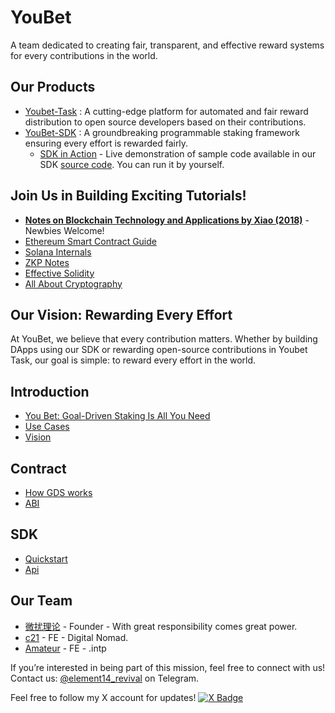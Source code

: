 # YouBet
A team dedicated to creating fair, transparent, and effective reward systems for every contributions in the world.

## Our Products
- [Youbet-Task](https://youbet-linea.netlify.app/) : A cutting-edge platform for automated and fair reward distribution to open source developers based on their contributions.
- [YouBet-SDK](https://github.com/YoubetDao/youbet-sdk) : A groundbreaking programmable staking framework ensuring every effort is rewarded fairly.
  - [SDK in Action](https://37hedj53hqh8y.ahost.marscode.site/) - Live demonstration of sample code available in our SDK [source code](https://github.com/YoubetDao/youbet-sdk/tree/main/examples/simple-react). You can run it by yourself.

## Join Us in Building Exciting Tutorials!
- [**Notes on Blockchain Technology and Applications by Xiao (2018)**](https://github.com/YoubetDao/Blockchain-Technology-and-Application-Notes-2018) - Newbies Welcome!
- [Ethereum Smart Contract Guide](https://github.com/YoubetDao/Ethereum-Smart-Contract-Guide)
- [Solana Internals](https://github.com/YoubetDao/solana-internals)
- [ZKP Notes](https://github.com/YoubetDao/zkp-notes)
- [Effective Solidity](https://github.com/YoubetDao/EffectiveSolidity)
- [All About Cryptography](https://github.com/wfnuser/all-about-cryptography)

## Our Vision: Rewarding Every Effort
At YouBet, we believe that every contribution matters. Whether by building DApps using our SDK or rewarding open-source contributions in Youbet Task, our goal is simple: to reward every effort in the world.

## Introduction
- [You Bet: Goal-Driven Staking Is All You Need](https://youbetdao.github.io/introduction/introduction)
- [Use Cases](https://youbetdao.github.io/introduction/use-cases)
- [Vision](https://youbetdao.github.io/introduction/vision)

## Contract
- [How GDS works](https://youbetdao.github.io/contract/how-gds-works)
- [ABI](https://youbetdao.github.io/contract/abi)

## SDK
- [Quickstart](https://youbetdao.github.io/sdk/quickstart)
- [Api](https://youbetdao.github.io/sdk/api)

## Our Team
- [微扰理论](https://github.com/wfnuser) - Founder - With great responsibility comes great power.
- [c21](https://github.com/jerikchan) - FE - Digital Nomad.
- [Amateur](https://github.com/Amateur0x1) - FE - .intp

If you’re interested in being part of this mission, feel free to connect with us!  
Contact us: [@element14_revival](https://t.me/element14_revival) on Telegram.  

Feel free to follow my X account for updates!  [![X Badge](https://img.shields.io/badge/X-wfnuser-blue)](https://www.x.com/wfnuser)

